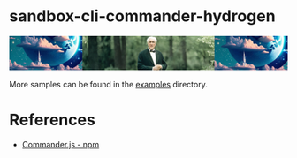 # sandbox-cli-commander-hydrogen

<img src="https://github.com/churchofscyence/resources/blob/main/banners/banner-thomas-edison.png" alt="Thomas Edison">

More samples can be found in the [examples](https://github.com/tj/commander.js/tree/master/examples) directory.

# References
* [Commander.js - npm](https://www.npmjs.com/package/commander)